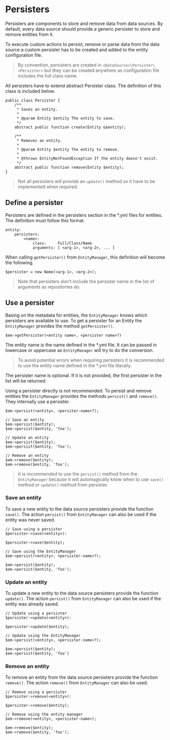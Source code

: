 # Persisters

Persisters are components to store and remove data from data sources. By
default, every data source should provide a generic persister to store and
remove entities from it.

To execute custom actions to persist, remove or parse data from the data source
a custom persister has to be created and added to the entity configuration file.

> By convention, persisters are created in
> `<DataSource>\Persister\<Persister>` but they can be created anywhere as
> configuration file includes the full class name.

All persisters have to extend abstract Persister class. The definition of
this class is included below.

    public class Persister {
        /**
         * Saves an entity.
         *
         * @param Entity $entity The entity to save.
         */
        abstract public function create(Entity &$entity);

        /**
         * Removes an entity.
         *
         * @param Entity $entity The entity to remove.
         *
         * @throws EntityNotFoundException If the entity doesn't exist.
         */
        abstract public function remove(Entity $entity);
    }

> Not all persisters will provide an `update()` method so it have to be
> implemented when required.

## Define a persister

Persisters are defined in the persisters section in the \*.yml files for
entities. The definition must follow this format.

    entity:
        persisters:
            <name>:
                class:     Full/Class/Name
                arguments: [ <arg-1>, <arg-2>, ... ]

When calling `getPersister()` from `EntityManager`, this definition will
become the following.

    $persister = new Name(<arg-1>, <arg-2>);

> Note that persisters don't include the persister name in the list of
> arguments as repositories do.

## Use a persister

Basing on the metadata for entities, the `EntityManager` knows which
persisters are available to use. To get a persister for an Entity the
`EntityManager` provides the method `getPersister()`.

    $em->getPersister(<entity name>, <persister name>?)

The entity name is the name defined in the \*.yml file. It can be passed in
lowercase or uppercase as `EntityManager` will try to do the conversion.

> To avoid potential errors when requiring persisters it is recommended to use
> the entity name defined in the \*.yml file literally.

The persister name is optional. If it is not provided, the first persister in
the list will be returned.

Using a persister directly is not recommended. To persist and remove entities
the `EntityManager` provides the methods `persist()` and `remove()`. They
internally use a persister.

    $em->persist(<entity>, <persiter-name>?);

    // Save an entity
    $em->persist($entity);
    $em->persist($entity, 'foo');

    // Update an entity
    $em->persist($entity);
    $em->persist($entity, 'foo');

    // Remove an entity
    $em->remove($entity);
    $em->remove($entity, 'foo');

> It is recommended to use the `persist()` method from the `EntityManager`
> because it will automagically know when to use `save()` method or `update()`
> method from persister.

### Save an entity

To save a new entity to the data source persisters provide the function
`save()`. The action `persist()` from `EntityManager` can also be used if the
entity was never saved.

    // Save using a persister
    $persister->save(<entity>):

    $persister->save($entity);

    // Save using the EntityManager
    $em->persist(<entity>, <persister-name>?);

    $em->persist($entity);
    $em->persist($entity, 'foo');

### Update an entity

To update a new entity to the data source persisters provide the function
`update()`. The action `persist()` from `EntityManager` can also be used if the
entity was already saved.

    // Update using a persister
    $persister->update(<entity>):

    $persister->update($entity);

    // Update using the EntityManager
    $em->persist(<entity>, <persister-name>?);

    $em->persist($entity);
    $em->persist($entity, 'foo')

### Remove an entity

To remove an entity from the data source persisters provide the function
`remove()`. The action `remove()` from `EntityManager` can also be used.

    // Remove using a persister
    $persister->remove(<entity>):

    $persister->remove($entity);

    // Remove using the entity manager
    $em->remove(<entity>, <persister-name>);

    $em->remove($entity);
    $em->remove($entity, 'foo');

